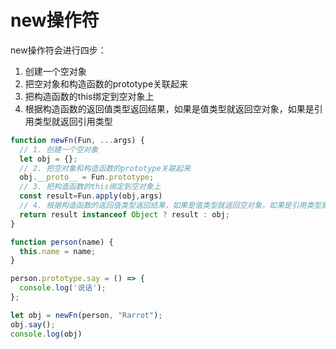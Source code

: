 # new操作符

new操作符会进行四步：
1. 创建一个空对象
2. 把空对象和构造函数的prototype关联起来
3. 把构造函数的this绑定到空对象上
4. 根据构造函数的返回值类型返回结果，如果是值类型就返回空对象，如果是引用类型就返回引用类型

```JavaScript
function newFn(Fun, ...args) {
  // 1. 创建一个空对象
  let obj = {};
  // 2. 把空对象和构造函数的prototype关联起来
  obj.__proto__ = Fun.prototype;
  // 3. 把构造函数的this绑定到空对象上
  const result=Fun.apply(obj,args)
  // 4. 根据构造函数的返回值类型返回结果，如果是值类型就返回空对象，如果是引用类型就返回引用类型
  return result instanceof Object ? result : obj;
}

function person(name) {
  this.name = name;
}

person.prototype.say = () => {
  console.log('说话');
};

let obj = newFn(person, "Rarrot");
obj.say();
console.log(obj)
```